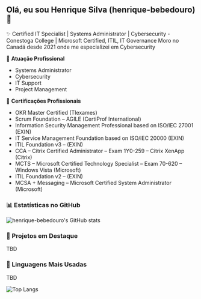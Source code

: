 ## Olá, eu sou Henrique Silva (henrique-bebedouro) 👋

✨ Certified IT Specialist | Systems Administrator | Cybersecurity - Conestoga College | Microsoft Certified, ITIL, IT Governance
Moro no Canadá desde 2021 onde me especializei em Cybersecurity

🏢 **Atuação Profissional**
- Systems Administrator
- Cybersecurity
- IT Support
- Project Management

🏢 **Certificações Profissionais**
- OKR Master Certified (TIexames)
- Scrum Foundation – AGILE (CertiProf International)
- Information Security Management Professional based on ISO/IEC 27001 (EXIN)
- IT Service Management Foundation based on ISO/IEC 20000 (EXIN)
- ITIL Foundation v3 – (EXIN)
- CCA – Citrix Certified Administrator – Exam 1Y0-259 – Citrix XenApp (Citrix)
- MCTS – Microsoft Certified Technology Specialist – Exam 70-620 – Windows Vista (Microsoft)
- ITIL Foundation v2 – (EXIN)
- MCSA + Messaging – Microsoft Certified System Administrator (Microsoft)


### 📊 Estatísticas no GitHub

![henrique-bebedouro's GitHub stats](https://github-readme-stats.vercel.app/api?username=henrique-bebedouro&show_icons=true&theme=dracula)

### 📌 Projetos em Destaque
TBD

### 🚀 Linguagens Mais Usadas
TBD

![Top Langs](https://github-readme-stats.vercel.app/api/top-langs/?username=henrique-bebedouro&layout=compact)
